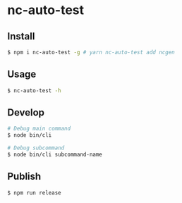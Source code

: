 
# nc-auto-test

## Install
```sh
$ npm i nc-auto-test -g # yarn nc-auto-test add ncgen
```

## Usage
```sh
$ nc-auto-test -h
```

## Develop
```sh
# Debug main command
$ node bin/cli

# Debug subcommand
$ node bin/cli subcommand-name
```

## Publish
```sh
$ npm run release
```
